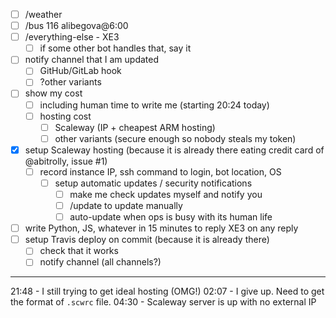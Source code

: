 
* [ ] /weather
* [ ] /bus 116 alibegova@6:00
* [ ] /everything-else - ХЕЗ
  * [ ] if some other bot handles that, say it
  
* [ ] notify channel that I am updated
  * [ ] GitHub/GitLab hook
  * [ ] ?other variants
* [ ] show my cost
  * [ ] including human time to write me (starting 20:24 today)
  * [ ] hosting cost
    * [ ] Scaleway (IP + cheapest ARM hosting)
    * [ ] other variants (secure enough so nobody steals my token)

* [x] setup Scaleway hosting (because it is already there eating credit card of @abitrolly, issue #1)
  * [ ] record instance IP, ssh command to login, bot location, OS
    * [ ] setup automatic updates / security notifications
      * [ ] make me check updates myself and notify you
      * [ ] /update to update manually
      * [ ] auto-update when ops is busy with its human life
* [ ] write Python, JS, whatever in 15 minutes to reply ХЕЗ on any reply
* [ ] setup Travis deploy on commit (because it is already there)
  * [ ] check that it works
  * [ ] notify channel (all channels?)

---

21:48 - I still trying to get ideal hosting (OMG!)
02:07 - I give up. Need to get the format of `.scwrc` file.
04:30 - Scaleway server is up with no external IP
